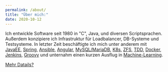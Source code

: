 ```yaml
---
permalink: /about/
title: "Über mich:"
date: 2020-10-12
---
```


Ich entwickle Software seit 1980 in "C", Java, und diversen Scriptsprachen. Außerdem konzipiere ich Infrastruktur für Loadbalancer, DB-Systeme und Testsysteme. In letzter Zeit  beschäftigte ich mich unter anderem mit [JavaEE](https://jakarta.ee/), [Spring](https://spring.io/), [Ansible](ansible.com), [Angular](https://angular.io/), [MySQL/MariaDB](https://mariadb.com/), [K8s](https://kubernetes.io/), [ZFS](https://en.wikipedia.org/wiki/OpenZFS), [TDD](https://en.wikipedia.org/wiki/Test-driven_development), [Docker](https://www.docker.com/), [Jenkins](https://www.jenkins.io/), [Groovy](https://groovy-lang.org/) und unternahm einen kurzen Ausflug in [Machine-Learning](https://developers.google.com/machine-learning/crash-course/ml-intro). 


[Mehr Datails?](about_medium.md)
